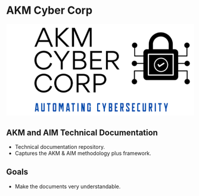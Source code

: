 # AKM Cyber Corp
![logo](images/AKMCyberLogo.png)

## AKM and AIM Technical Documentation

- Technical documentation repository.
- Captures the AKM & AIM methodology plus framework.
## Goals
- Make the documents very understandable.
